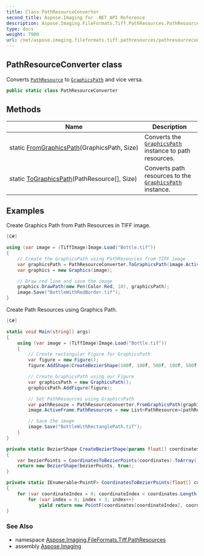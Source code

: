 ```yaml
---
title: Class PathResourceConverter
second_title: Aspose.Imaging for .NET API Reference
description: Aspose.Imaging.FileFormats.Tiff.PathResources.PathResourceConverter class. Converts PathResource to GraphicsPath and vice versa
type: docs
weight: 7900
url: /net/aspose.imaging.fileformats.tiff.pathresources/pathresourceconverter/
---
```

## PathResourceConverter class

Converts [`PathResource`](../pathresource/) to [`GraphicsPath`](../../aspose.imaging/graphicspath/) and vice versa.

```csharp
public static class PathResourceConverter
```

## Methods

| Name | Description |
| --- | --- |
| static [FromGraphicsPath](../../aspose.imaging.fileformats.tiff.pathresources/pathresourceconverter/fromgraphicspath/)(GraphicsPath, Size) | Converts the [`GraphicsPath`](../../aspose.imaging/graphicspath/) instance to path resources. |
| static [ToGraphicsPath](../../aspose.imaging.fileformats.tiff.pathresources/pathresourceconverter/tographicspath/)(PathResource[], Size) | Converts path resources to the [`GraphicsPath`](../../aspose.imaging/graphicspath/) instance. |

## Examples

Create Graphics Path from Path Resources in TIFF image.

```csharp
[C#]

using (var image = (TiffImage)Image.Load("Bottle.tif"))
{
    // Create the GraphicsPath using PathResources from TIFF image
    var graphicsPath = PathResourceConverter.ToGraphicsPath(image.ActiveFrame.PathResources.ToArray(), image.ActiveFrame.Size);
    var graphics = new Graphics(image);

    // Draw red line and save the image
    graphics.DrawPath(new Pen(Color.Red, 10), graphicsPath);
    image.Save("BottleWithRedBorder.tif");
}
```

Create Path Resources using Graphics Path.

```csharp
[C#]

static void Main(string[] args)
{
    using (var image = (TiffImage)Image.Load("Bottle.tif"))
    {
        // Create rectangular Figure for GraphicsPath
        var figure = new Figure();
        figure.AddShape(CreateBezierShape(100f, 100f, 500f, 100f, 500f, 1000f, 100f, 1000f));

        // Create GraphicsPath using our Figure
        var graphicsPath = new GraphicsPath();
        graphicsPath.AddFigure(figure);

        // Set PathResources using GraphicsPath
        var pathResouze = PathResourceConverter.FromGraphicsPath(graphicsPath, image.Size);
        image.ActiveFrame.PathResources = new List<PathResource>(pathResouze);

        // Save the image
        image.Save("BottleWithRectanglePath.tif");
    }
}

private static BezierShape CreateBezierShape(params float[] coordinates)
{
    var bezierPoints = CoordinatesToBezierPoints(coordinates).ToArray();
    return new BezierShape(bezierPoints, true);
}

private static IEnumerable<PointF> CoordinatesToBezierPoints(float[] coordinates)
{
    for (var coordinateIndex = 0; coordinateIndex < coordinates.Length; coordinateIndex += 2)
        for (var index = 0; index < 3; index++)
            yield return new PointF(coordinates[coordinateIndex], coordinates[coordinateIndex + 1]);
}
```

### See Also

* namespace [Aspose.Imaging.FileFormats.Tiff.PathResources](../../aspose.imaging.fileformats.tiff.pathresources/)
* assembly [Aspose.Imaging](../../)


